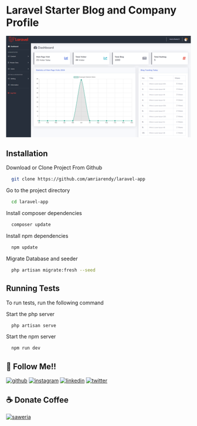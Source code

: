 # Laravel Starter Blog and Company Profile

![App Screenshot](https://github.com/amriarendy/laravel-app/blob/main/public/dashboard.png)

## Installation

Download or Clone Project From Github

```bash
  git clone https://github.com/amriarendy/laravel-app
```

Go to the project directory

```bash
  cd laravel-app
```

Install composer dependencies

```bash
  composer update
```

Install npm dependencies

```bash
  npm update
```

Migrate Database and seeder

```bash
  php artisan migrate:fresh --seed
```

## Running Tests

To run tests, run the following command

Start the php server

```bash
  php artisan serve
```

Start the npm server

```bash
  npm run dev
```

## 🔗 Follow Me!!

[![github](https://img.shields.io/badge/github-0C0C0C?style=for-the-badge&logo=github&logoColor=dark)](https://github.com/amriarendy/)
[![instagram](https://img.shields.io/badge/instagram-FD1D1D?style=for-the-badge&logo=instagram&logoColor=white)](https://www.instagram.com/amriarendy/)
[![linkedin](https://img.shields.io/badge/linkedin-0A66C2?style=for-the-badge&logo=linkedin&logoColor=white)](https://www.linkedin.com/in/amriarendy/)
[![twitter](https://img.shields.io/badge/Twitter-1DA1F2?style=for-the-badge&logo=Twitter&logoColor=white)](https://x.com/amriarendy/)

## ☕ Donate Coffee
[![saweria](https://img.shields.io/badge/Buy%20coffee-6F4E37?style=for-the-badge&logo=ko-fi&logoColor=white)](https://saweria.co/amriarendy/)
